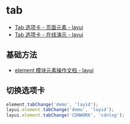 # tab

- [Tab 选项卡 - 页面元素 - layui](https://www.layui.com/doc/element/tab.html)
- [Tab 选项卡 - 在线演示 - layui](https://www.layui.com/demo/tab.html)

## 基础方法

- [element 模块元素操作文档 - layui](https://www.layui.com/doc/modules/element.html#base)

## 切换选项卡

```js
element.tabChange('demo', 'layid');
layui.element.tabChange('demo', 'layid');
layui.element.tabChange('CDNWORK', 'cdnlog');

```

